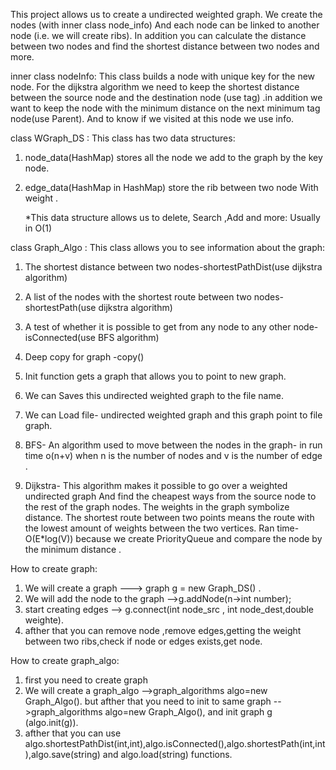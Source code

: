 This project allows us to create a undirected weighted graph.
We create the nodes (with inner class node_info) 
And each node can be linked to another node (i.e. we will create ribs). In addition you can calculate the distance between two nodes and find the shortest distance between two nodes and more.

inner class nodeInfo:
This class builds a node with unique  key for the new  node.
For the dijkstra algorithm we need to keep the shortest distance between the source node and the destination node (use tag) .in addition we want to keep the node with the minimum distance on the next minimum tag node(use Parent).
And to know if we visited at this node we use info.
 

class WGraph_DS :
This class has two data structures:
1) node_data(HashMap) stores all the node we add to the graph by the key node. 
2) edge_data(HashMap in HashMap) store the rib between two node With weight .
   
   *This data structure allows us to delete, Search ,Add and more: Usually in O(1)

class Graph_Algo :
This class allows you to see information about the graph:
1) The shortest distance between two nodes-shortestPathDist(use dijkstra algorithm)

2) A list of the nodes with the shortest route between two nodes-shortestPath(use dijkstra algorithm)

3) A test of whether it is possible to get from any node to any other node-isConnected(use BFS algorithm)

4) Deep copy for graph -copy()

5) Init function gets a graph that allows you to point to new graph.

6) We can Saves this undirected weighted graph to the file name.

7) We can Load file- undirected weighted graph and this graph point to file graph.

6) BFS- An algorithm used to move between the nodes in the graph- in run time o(n+v) when n is the number of nodes and v is the number of edge .

7) Dijkstra- This algorithm makes it possible to go over a weighted undirected graph
	 And find the cheapest ways from the source node to the rest of the graph nodes.
	 The weights in the graph symbolize distance. 
	 The shortest route between two points means the route with the lowest amount of weights              between the two vertices.
	 Ran time- O(E*log(V)) because we create PriorityQueue and compare the node by the minimum            distance .


How to create graph:
1) We will create a graph  ---> graph g = new Graph_DS() .
2) We will add the node to the graph -->g.addNode(n->int number);
3) start creating edges -->	g.connect(int node_src , int node_dest,double weighte).
4) afther that you can remove node ,remove edges,getting the weight between two ribs,check if node or edges exists,get node.

How to create graph_algo:
1) first you need to  create graph
2) We will create a graph_algo -->graph_algorithms algo=new Graph_Algo().
but afther that you need to init to same graph -->graph_algorithms algo=new Graph_Algo(), and init graph g (algo.init(g)). 
3) afther that you can use algo.shortestPathDist(int,int),algo.isConnected(),algo.shortestPath(int,int),algo.save(string) and algo.load(string) functions.

